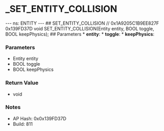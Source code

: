 # _SET_ENTITY_COLLISION

--- ns: ENTITY --- ## SET_ENTITY_COLLISION  // 0x1A9205C1B9EE827F 0x139FD37D void SET_ENTITY_COLLISION(Entity entity, BOOL toggle, BOOL keepPhysics);   ## Parameters * **entity**: * **toggle**: * **keepPhysics**:

### Parameters
* Entity entity
* BOOL toggle
* BOOL keepPhysics

### Return Value
* void

### Notes
* AP Hash: 0x0x139FD37D
* Build: 811

